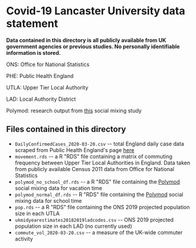 # Covid-19 Lancaster University data statement

__Data contained in this directory is all publicly available from UK government agencies or previous studies.
No personally identifiable information is stored.__

ONS: Office for National Statistics

PHE: Public Health England

UTLA: Upper Tier Local Authority

LAD: Local Authority District

Polymod: research output from [this](https://journals.plos.org/plosmedicine/article?id=10.1371/journal.pmed.0050074) social mixing study

## Files contained in this directory

* `DailyConfirmedCases_2020-03-20.csv` -- total England daily case data scraped from Public Health England's page [here](https://www.gov.uk/government/publications/covid-19-track-coronavirus-cases)
* `movement.rds` -- a R "RDS" file containing a matrix of commuting frequency between Upper Tier Local Authorities in England.  Data taken from publicly available Census 2011 data from Office for National Statistics
* `polymod_no_school_df.rds` -- a R "RDS" file containing the [Polymod](https://journals.plos.org/plosmedicine/article?id=10.1371/journal.pmed.0050074) social mixing data for vacation time
* `polymod_normal_df.rds` -- R "RDS" file containing the [Polymod](https://journals.plos.org/plosmedicine/article?id=10.1371/journal.pmed.0050074) social mixing data for school time
* `pop.rds` -- a R "RDS" file containing the ONS 2019 projected population size in each UTLA
* `ukmidyearestimates20182019ladcodes.csv` -- ONS 2019 projected population size in each LAD (no currently used)
* `commute_vol_2020-03-20.csv` -- a measure of the UK-wide commuter activity

